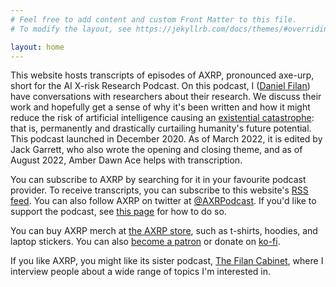 ```yaml
---
# Feel free to add content and custom Front Matter to this file.
# To modify the layout, see https://jekyllrb.com/docs/themes/#overriding-theme-defaults

layout: home
---
```


This website hosts transcripts of episodes of AXRP, pronounced axe-urp, short for the AI X-risk Research Podcast. On this podcast, I ([Daniel Filan](https://danielfilan.com/)) have conversations with researchers about their research. We discuss their work and hopefully get a sense of why it's been written and how it might reduce the risk of artificial intelligence causing an [existential catastrophe](https://en.wikipedia.org/wiki/Global_catastrophic_risk): that is, permanently and drastically curtailing humanity's future potential. This podcast launched in December 2020. As of March 2022, it is edited by Jack Garrett, who also wrote the opening and closing theme, and as of August 2022, Amber Dawn Ace helps with transcription.

You can subscribe to AXRP by searching for it in your favourite podcast provider. To receive transcripts, you can subscribe to this website's [RSS feed](https://axrp.net/feed.xml). You can also follow AXRP on twitter at [@AXRPodcast](https://twitter.com/AXRPodcast). If you'd like to support the podcast, see [this page](supporting-the-podcast/) for how to do so.

You can buy AXRP merch at [the AXRP store](https://store.axrp.net), such as t-shirts, hoodies, and laptop stickers. You can also [become a patron](https://www.patreon.com/axrpodcast) or donate on [ko-fi](https://ko-fi.com/axrpodcast).

If you like AXRP, you might like its sister podcast, [The Filan Cabinet](https://thefilancabinet.com/), where I interview people about a wide range of topics I'm interested in.
